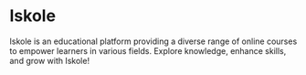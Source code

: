 # Iskole
 Iskole is an educational platform providing a diverse range of online courses to empower learners in various fields. Explore knowledge, enhance skills, and grow with Iskole!
